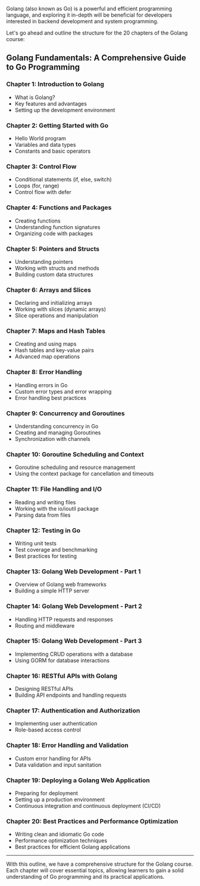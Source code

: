 Golang (also known as Go) is a powerful and efficient programming language, and exploring it in-depth will be beneficial for developers interested in backend development and system programming.

Let's go ahead and outline the structure for the 20 chapters of the Golang course:

## Golang Fundamentals: A Comprehensive Guide to Go Programming

### Chapter 1: Introduction to Golang
- What is Golang?
- Key features and advantages
- Setting up the development environment

### Chapter 2: Getting Started with Go
- Hello World program
- Variables and data types
- Constants and basic operators

### Chapter 3: Control Flow
- Conditional statements (if, else, switch)
- Loops (for, range)
- Control flow with defer

### Chapter 4: Functions and Packages
- Creating functions
- Understanding function signatures
- Organizing code with packages

### Chapter 5: Pointers and Structs
- Understanding pointers
- Working with structs and methods
- Building custom data structures

### Chapter 6: Arrays and Slices
- Declaring and initializing arrays
- Working with slices (dynamic arrays)
- Slice operations and manipulation

### Chapter 7: Maps and Hash Tables
- Creating and using maps
- Hash tables and key-value pairs
- Advanced map operations

### Chapter 8: Error Handling
- Handling errors in Go
- Custom error types and error wrapping
- Error handling best practices

### Chapter 9: Concurrency and Goroutines
- Understanding concurrency in Go
- Creating and managing Goroutines
- Synchronization with channels

### Chapter 10: Goroutine Scheduling and Context
- Goroutine scheduling and resource management
- Using the context package for cancellation and timeouts

### Chapter 11: File Handling and I/O
- Reading and writing files
- Working with the io/ioutil package
- Parsing data from files

### Chapter 12: Testing in Go
- Writing unit tests
- Test coverage and benchmarking
- Best practices for testing

### Chapter 13: Golang Web Development - Part 1
- Overview of Golang web frameworks
- Building a simple HTTP server

### Chapter 14: Golang Web Development - Part 2
- Handling HTTP requests and responses
- Routing and middleware

### Chapter 15: Golang Web Development - Part 3
- Implementing CRUD operations with a database
- Using GORM for database interactions

### Chapter 16: RESTful APIs with Golang
- Designing RESTful APIs
- Building API endpoints and handling requests

### Chapter 17: Authentication and Authorization
- Implementing user authentication
- Role-based access control

### Chapter 18: Error Handling and Validation
- Custom error handling for APIs
- Data validation and input sanitation

### Chapter 19: Deploying a Golang Web Application
- Preparing for deployment
- Setting up a production environment
- Continuous integration and continuous deployment (CI/CD)

### Chapter 20: Best Practices and Performance Optimization
- Writing clean and idiomatic Go code
- Performance optimization techniques
- Best practices for efficient Golang applications

---

With this outline, we have a comprehensive structure for the Golang course. Each chapter will cover essential topics, allowing learners to gain a solid understanding of Go programming and its practical applications.